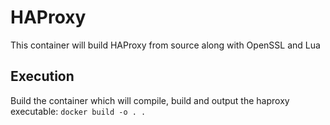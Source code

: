 # HAProxy
This container will build HAProxy from source along with OpenSSL and Lua

## Execution
Build the container which will compile, build and output the haproxy executable:
`docker build -o . .`